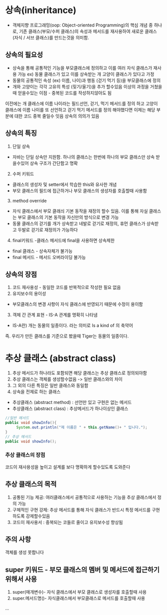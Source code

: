 # 상속(inheritance)
- 객체지향 프로그래밍(oop: Object-oriented Programming)의 핵심 개념 중 하나로, 기존 클래스(부모/수퍼 클래스)의 
속성과 메서드를 재사용하여 새로운 클래스(자식 / 서브 클래스)를 만드는것을 의미함. 

## 상속의 필요성
-  상속을 통해 공통적인 기능을 부모클래스에 정의하고 이를 여러 자식 클래스가 재사용 가능
ex) 동물 클래스가 있고 이를 상속받는 개 고양이 클래스가 있다고 가정
- 동물의 공통적인 속성 (ex) 이름, 나이)과 행동 (걷기 먹기 등)을 부모클래스에 정의
- 개와 고양이는 각각 고유의 특성 (짖기/울기)을 추가 할수있음
이상의 과정을 거쳤을때 얻을수있는 이점 - 중복된 코드를 작성하지않아도 됨

이전에는 개 클래스에 이름 나이라는 필드선언, 걷기, 먹기 메서드를 정의 하고 고양이 클래스에 이름 나이를 또 선언하고 
걷기 먹기 메서드를 정의 해야했다면 이제는 해당 부분에 대한 코드 중복 줄일수 잇음
상속의 의의가 있음

## 상속의 특징
1. 단일 상속
 - 자바는 단일 상속만 지원함. 하나의 클래스는 한번에 하나의 부모 클래스만 상속 받을수있어 상속 구조가 간단함고 명확
2. 수퍼 키워드
- 클래스의 생성자 및 setter에서 학습한 this와 유사한 개념
- 부모 클래스의 필드에 접근하거나 부모 클래스의 생성자를 호출할때 사용함
3. method override
- 자식 클래스에서 부모 클래싀 기본 동작을 재정의 할수 있음. 이를 통해 자실 클래스는 부모 클래스의 기본 동작을 
자신만의 방식으로 변경 가능
- 동물 클래스의 걷기를 개가 상속받고 네발로 걷기로 재정의, 휴먼 클래스가 상속받고 두발로 걷기로 재정의가 가능하다
4. final키워드 -클래스 메서드에 final을 사용하면 상속제한
- final 클래스 - 상속자체가 불가능
- final 메서드 - 메서드 오버라이딩 불가능

## 상속의 장점
1. 코드 재사용성 - 동일한 코드를 반복적으로 작성한 필요 없음
2. 유지보수의 용이성
- 부모클래스의 변경 사항이 자식 클래스에 반영되기 때문에 수정이 용이함
3. 객체 간 관계 표현 - IS-A 관계를 명확히 나타냄
 - IS-A란) 개는 동물의 일종이다. 라는 의미로 Is a kind of 의 축약어

즉. 우리가 만든 클래스를 기준으로 봤을때 Tiger는 동물의 일종이다.

# 추상 클래스 (abstract class)
1. 추상 메서드가 하나라도 포함되면 해당 클래스는 추상 클래스로 정의되야함
2. 추상 클래스는 객체를 생성할수없음 -> 일반 클래스와의 차이
3. 그 외의 다른 특징은 일반 클래스와 동일함
4. 상속을 전제로 하는 클래스

- 추상클래스 (abstract method) : 선언만 있고 구현은 없는 메서드
- 추상클래스 (abstract class) : 추상메서드가 하나이상인 클래스

````java
//일반 메서드
public void showInfo(){
     System.out.println("제 이름은 " + this.getName()+ " 입니다.");
}
// 추상 메서드
public void showInfo();
````

### 추상 클래스의 장점
코드이 재사용성을 높이고 설계를 보다 명확하게 할수있도록 도와준다
## 추상 클래스의 목적
1. 공통된 기능 제공: 여러클래스에서 공통적으로 사용하는 기능을 추상 클래스에서 정의 가능
2. 구체적인 구현 강제: 추상 메서드를 통해 자식 클래스가 반드시 특정 메서드를 구현하도록 강제할수있음
3. 코드이 재사용서 : 중복되는 코들르 줄이고 유지보수성 향상됨

## 주의 사항
객체를 생성 못합니다

## super 키워드 - 부모 클래스의 멤버 및 메서드에 접근하기 위해서 사용
1. super(매개변수)- 자식 클래스에서 부모 클래스로 생성자를 호출할때 사용
2. super.메서드명()- 자식클래스에서 부모클래스로 메서드를 호출할때 사용

...
